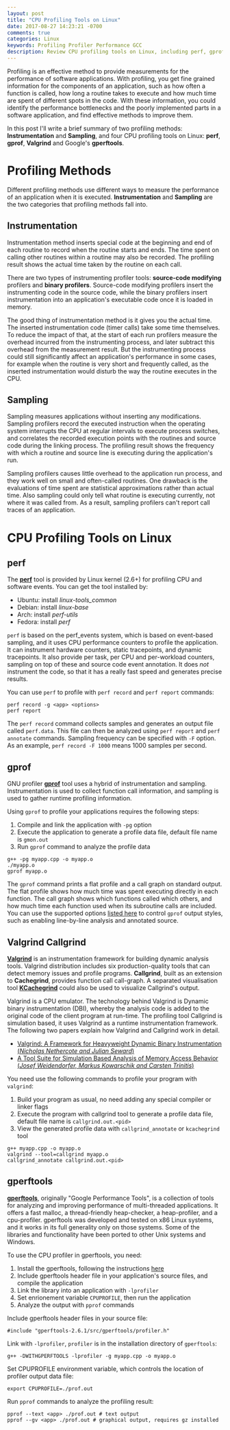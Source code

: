 ```yaml
---
layout: post
title: "CPU Profiling Tools on Linux"
date: 2017-08-27 14:23:21 -0700
comments: true
categories: Linux 
keywords: Profiling Profiler Performance GCC
description: Review CPU profiling tools on Linux, including perf, gprof, valgrind, and google gperf tools.
---
```


Profiling is an effective method to provide measurements for the performance of software applications. With profiling, you get fine grained information for the components of an application, such as how often a function is called, how long a routine takes to execute and how much time are spent of different spots in the code. With these information, you could identify the performance bottlenecks and the poorly implemented parts in a software application, and find effective methods to improve them.
 
In this post I'll write a brief summary of two profiling methods: **Instrumentation** and **Sampling**, and four CPU profiling tools on Linux: **perf**, **gprof**, **Valgrind** and Google's **gperftools**. 
 
# Profiling Methods
 
Different profiling methods use different ways to measure the performance of an application when it is executed. **Instrumentation** and **Sampling** are the two categories that profiling methods fall into.

## Instrumentation
 
Instrumentation method inserts special code at the beginning and end of each routine to record when the routine starts and ends. The time spent on calling other routines within a routine may also be recorded. The profiling result shows the actual time taken by the routine on each call. 
 
There are two types of instrumenting profiler tools: **source-code modifying** profilers and **binary profilers**. Source-code modifying profilers insert the instrumenting code in the source code, while the binary profilers insert instrumentation into an application's executable code once it is loaded in memory. 
 
The good thing of instrumentation method is it gives you the actual time. The inserted instrumentation code (timer calls) take some time themselves. To reduce the impact of that, at the start of each run profilers measure the overhead incurred from the instrumenting process, and later subtract this overhead from the measurement result. But the instrumenting process could still significantly affect an application's performance in some cases, for example when the routine is very short and frequently called, as the inserted instrumentation would disturb the way the routine executes in the CPU.
 
## Sampling
 
Sampling measures applications without inserting any modifications. Sampling profilers record the executed instruction when the operating system interrupts the CPU at regular intervals to execute process switches, and correlates the recorded execution points with the routines and source code during the linking process. The profiling result shows the frequency with which a routine and source line is executing during the application's run. 
 
Sampling profilers causes little overhead to the application run process, and they work well on small and often-called routines. One drawback is the evaluations of time spent are statistical approximations rather than actual time. Also sampling could only tell what routine is executing currently, not where it was called from. As a result, sampling profilers can't report call traces of an application. 

# CPU Profiling Tools on Linux

## perf

The [**perf**](https://perf.wiki.kernel.org/index.php/Main_Page) tool is provided by Linux kernel (2.6+) for profiling CPU and software events. You can get the tool installed by:

- Ubuntu: install *linux-tools_common*
- Debian: install *linux-base*
- Arch: install *perf-utils*
- Fedora: install *perf*

<code>perf</code> is based on the perf_events system, which is based on event-based sampling, and it uses CPU performance counters to profile the application. It can instrument hardware counters, static tracepoints, and dynamic tracepoints. It also provide per task, per CPU and per-workload counters, sampling on top of these and source code event annotation. It does *not* instrument the code, so that it has a really fast speed and generates precise results. 

You can use ```perf``` to profile with ```perf record``` and ```perf report``` commands:
 
```
perf record -g <app> <options>
perf report
```

The ```perf record``` command collects samples and generates an output file called ```perf.data```. This file can then be analyzed using ```perf report``` and ```perf annotate``` commands. Sampling frequency can be specified with ```-F``` option. As an example, ```perf record -F 1000``` means 1000 samples per second.

## gprof

GNU profiler [**gprof**](https://sourceware.org/binutils/docs/gprof/) tool uses a hybrid of instrumentation and sampling. Instrumentation is used to collect function call information, and sampling is used to gather runtime profiling information. 

Using ```gprof``` to profile your applications requires the following steps:

1. Compile and link the application with ```-pg``` option
2. Execute the application to generate a profile data file, default file name is ```gmon.out```
3. Run ```gprof``` command to analyze the profile data

```
g++ -pg myapp.cpp -o myapp.o
./myapp.o
gprof myapp.o  
```

The ```gprof``` command prints a flat profile and a call graph on standard output. The flat profile shows how much time was spent executing directly in each function. The call graph shows which functions called which others, and how much time each function used when its subroutine calls are included. You can use the supported options [listed here](https://ftp.gnu.org/old-gnu/Manuals/gprof-2.9.1/html_mono/gprof.html#SEC4) to control ```gprof``` output styles, such as enabling line-by-line analysis and annotated source. 

## Valgrind Callgrind 

[**Valgrind**](http://www.valgrind.org/) is an instrumentation framework for building dynamic analysis tools. Valgrind distribution includes six production-quality tools that can detect memory issues and profile programs. **Callgrind**, built as an extension to **Cachegrind**, provides function call call-graph. A separated visualisation tool [**KCachegrind**](http://kcachegrind.sourceforge.net/cgi-bin/show.cgi/KcacheGrindIndex) could also be used to visualize Callgrind's output. 

Valgrind is a CPU emulator. The technology behind Valgrind is Dynamic binary instrumentation (DBI), whereby the analysis code is added to the original code of the client program at run-time. The profiling tool Callgrind is simulation based, it uses Valgrind as a runtime instrumentation framework. The following two papers explain how Valgrind and Callgrind work in detail.

- [Valgrind: A Framework for Heavyweight Dynamic Binary Instrumentation (*Nicholas Nethercote and Julian Seward*)](http://www.valgrind.org/docs/valgrind2007.pdf)
- [A Tool Suite for Simulation Based Analysis of Memory Access Behavior (*Josef Weidendorfer, Markus Kowarschik and Carsten Trinitis*)](http://www.valgrind.org/docs/callgrind2004.pdf)

You need use the following commands to profile your program with ```valgrind```:

1. Build your program as usual, no need adding any special compiler or linker flags
2. Execute the program with callgrind tool to generate a profile data file, default file name is ```callgrind.out.<pid>```
3. View the generated profile data with ```callgrind_annotate``` or ```kcachegrind``` tool

```
g++ myapp.cpp -o myapp.o 
valgrind --tool=callgrind myapp.o
callgrind_annotate callgrind.out.<pid>
```

## gperftools

[**gperftools**](https://github.com/gperftools/gperftools), originally "Google Performance Tools", is a collection of tools for analyzing and improving performance of multi-threaded applications. It offers a fast malloc, a thread-friendly heap-checker, a heap-profiler, and a cpu-profiler. gperftools was developed and tested on x86 Linux systems, and it works in its full generality only on those systems. Some of the libraries and functionality have been ported to other Unix systems and Windows. 
 
To use the CPU profiler in gperftools, you need:

1. Install the gperftools, following the instructions [here](https://github.com/gperftools/gperftools)
2. Include gperftools header file in your application's source files, and compile the application 
3. Link the library into an application with ```-lprofiler```
4. Set enrionement variable ```CPUPROFILE```, then run the application
5. Analyze the output with ```pprof``` commands 

Include gperftools header files in your source file:

```
#include "gperftools-2.6.1/src/gperftools/profiler.h"
```

Link with ```-lprofiler```, ```profiler``` is in the installation directory of ```gperftools```:

```
g++ -DWITHGPERFTOOLS -lprofiler -g myapp.cpp -o myapp.o
```

Set CPUPROFILE environment variable, which controls the location of profiler output data file:

```
export CPUPROFILE=./prof.out
```

Run ```pprof``` commands to analyze the profiling result:

```
pprof --text <app> ./prof.out # text output
pprof --gv <app> ./prof.out # graphical output, requires gz installed
```
